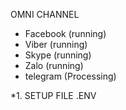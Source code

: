 OMNI CHANNEL
- Facebook (running)
- Viber (running)
- Skype (running)
- Zalo (running)
- telegram (Processing)

*1. SETUP FILE .ENV

